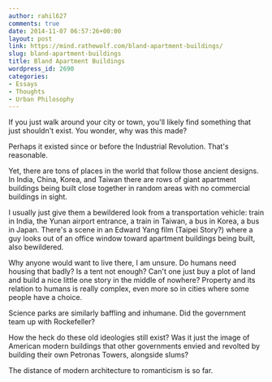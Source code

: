 ```yaml
---
author: rahil627
comments: true
date: 2014-11-07 06:57:26+00:00
layout: post
link: https://mind.rathewolf.com/bland-apartment-buildings/
slug: bland-apartment-buildings
title: Bland Apartment Buildings
wordpress_id: 2690
categories:
- Essays
- Thoughts
- Urban Philosophy
---
```


If you just walk around your city or town, you'll likely find something that just shouldn't exist. You wonder, why was this made?

Perhaps it existed since or before the Industrial Revolution. That's reasonable.

Yet, there are tons of places in the world that follow those ancient designs. In India, China, Korea, and Taiwan there are rows of giant apartment buildings being built close together in random areas with no commercial buildings in sight.

I usually just give them a bewildered look from a transportation vehicle: train in India, the Yunan airport entrance, a train in Taiwan, a bus in Korea, a bus in Japan. There's a scene in an Edward Yang film (Taipei Story?) where a guy looks out of an office window toward apartment buildings being built, also bewildered.

Why anyone would want to live there, I am unsure. Do humans need housing that badly? Is a tent not enough? Can't one just buy a plot of land and build a nice little one story in the middle of nowhere? Property and its relation to humans is really complex, even more so in cities where some people have a choice.

Science parks are similarly baffling and inhumane. Did the government team up with Rockefeller?

How the heck do these old ideologies still exist? Was it just the image of American modern buildings that other governments envied and revolted by building their own Petronas Towers, alongside slums?

The distance of modern architecture to romanticism is so far.
